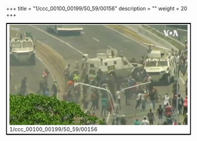 +++
title = "1/ccc_00100_00199/50_59/00156"
description = ""
weight = 20
+++

<table style="border:2px solid black;max-width:800px;max-height:800px;" 
><tr><td>
<img class="center-fit-jpg"
src="/jpg_/aaa_20190430_NxaOmWaI8sI_00155.jpg">
1/ccc_00100_00199/50_59/00156
</img></td></tr></table>
